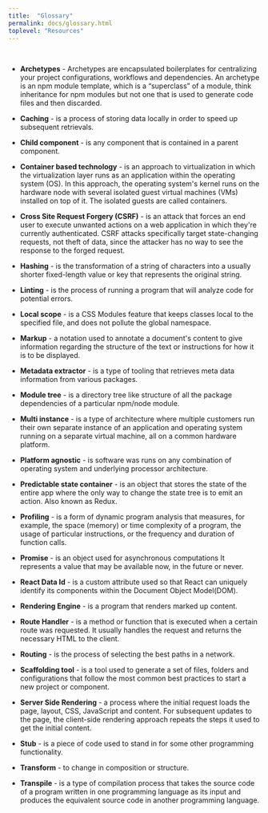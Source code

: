 ```yaml
---
title:  "Glossary"
permalink: docs/glossary.html
toplevel: "Resources"
---
```


<br />

* **Archetypes** - Archetypes are encapsulated boilerplates for centralizing your project configurations, workflows and dependencies. An archetype is an npm module template, which is a “superclass” of a module, think inheritance for npm modules but not one that is used to generate code files and then discarded.

* **Caching** - is a process of storing data locally in order to speed up
subsequent retrievals.

* **Child component** - is any component that is contained in a parent component.

* **Container based technology** - is an approach to virtualization in which
the virtualization layer runs as an application within the operating system (OS).
In this approach, the operating system's kernel runs on the hardware node with
several isolated guest virtual machines (VMs) installed on top of it.
The isolated guests are called containers.

* **Cross Site Request Forgery (CSRF)** - is an attack that forces an end user
to execute unwanted actions on a web application in which they're currently
authenticated. CSRF attacks specifically target state-changing requests, not
theft of data, since the attacker has no way to see the response to the forged
request.

* **Hashing** - is the transformation of a string of characters into a usually
shorter fixed-length value or key that represents the original string.

* **Linting** - is the process of running a program that will analyze code for
potential errors.

* **Local scope** - is a CSS Modules feature that keeps classes local to the
specified file, and does not pollute the global namespace.

* **Markup** - a notation used to annotate a document's content to give
information regarding the structure of the text or instructions for how it is
to be displayed.

* **Metadata extractor** - is a type of tooling that retrieves meta data
information from various packages.

* **Module tree** - is a directory tree like structure of all the package
dependencies of a particular npm/node module.

* **Multi instance** - is a type of architecture where multiple customers run
their own separate instance of an application and operating system running on
a separate virtual machine, all on a common hardware platform.

* **Platform agnostic** - is software was runs on any combination of operating
system and underlying processor architecture.

* **Predictable state container** - is an object that stores the state of the
entire app where the only way to change the state tree is to emit an action.
Also known as Redux.

* **Profiling** - is a form of dynamic program analysis that measures,
for example, the space (memory) or time complexity of a program, the usage of
particular instructions, or the frequency and duration of function calls.

* **Promise** - is an object used for asynchronous computations It represents
a value that may be available now, in the future or never.

* **React Data Id** - is a custom attribute used so that React can uniquely
identify its components within the Document Object Model(DOM).

* **Rendering Engine** - is a program that renders marked up content.

* **Route Handler** - is a method or function that is executed when a certain
route was requested. It usually handles the request and returns the necessary
HTML to the client.

* **Routing** - is the process of selecting the best paths in a network.

* **Scaffolding tool** - is a tool used to generate a set of files, folders
and configurations that follow the most common best practices to start a new
project or component.

* **Server Side Rendering** - a process where the initial request loads the page,
layout, CSS, JavaScript and content. For subsequent updates to the page, the
client-side rendering approach repeats the steps it used to get the initial content.

* **Stub** - is a piece of code used to stand in for some other programming
functionality.

* **Transform** - to change in composition or structure.

* **Transpile** -  is a type of compilation process that takes the source code
of a program written in one programming language as its input and produces
the equivalent source code in another programming language.
